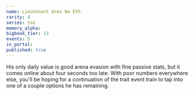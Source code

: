 ```yaml
---
name: Lieutenant Arex Na Eth
rarity: 4
series: tas
memory_alpha:
bigbook_tier: 13
events: 5
in_portal:
published: true
---
```


His only daily value is good arena evasion with fine passive stats, but it comes online about four seconds too late. With poor numbers everywhere else, you'll be hoping for a continuation of the trait event train to tap into one of a couple options he has remaining.
